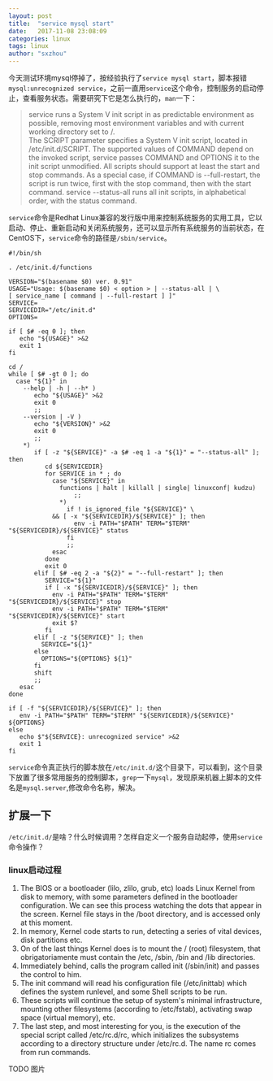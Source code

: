 ```yaml
---
layout: post
title:  "service mysql start"
date:   2017-11-08 23:08:09
categories: linux
tags: linux
author: "sxzhou"
---
```


今天测试环境mysql停掉了，按经验执行了`service mysql start`，脚本报错`mysql:unrecognized service`，之前一直用`service`这个命令，控制服务的启动停止，查看服务状态。需要研究下它是怎么执行的，`man`一下：
>service  runs a System V init script in as predictable environment as possible, removing most environment variables and with current working directory set to /.  
The SCRIPT parameter specifies a System V init script, located in /etc/init.d/SCRIPT.  The supported values of COMMAND depend on  the  invoked  script,  service passes COMMAND and OPTIONS it to the init script unmodified.  All scripts should support at least the start and stop commands.  As a special case, if COMMAND is --full-restart, the script is run twice, first with the stop command, then with the start command.
service --status-all runs all init scripts, in alphabetical order, with the status command.  

`service`命令是Redhat Linux兼容的发行版中用来控制系统服务的实用工具，它以启动、停止、重新启动和关闭系统服务，还可以显示所有系统服务的当前状态，在CentOS下，`service`命令的路径是`/sbin/service`。  
```shell
#!/bin/sh

. /etc/init.d/functions

VERSION="$(basename $0) ver. 0.91"
USAGE="Usage: $(basename $0) < option > | --status-all | \
[ service_name [ command | --full-restart ] ]"
SERVICE=
SERVICEDIR="/etc/init.d"
OPTIONS=

if [ $# -eq 0 ]; then
   echo "${USAGE}" >&2
   exit 1
fi

cd /
while [ $# -gt 0 ]; do
  case "${1}" in
    --help | -h | --h* )
       echo "${USAGE}" >&2
       exit 0
       ;;
    --version | -V )
       echo "${VERSION}" >&2
       exit 0
       ;;
    *)
       if [ -z "${SERVICE}" -a $# -eq 1 -a "${1}" = "--status-all" ]; then
          cd ${SERVICEDIR}
          for SERVICE in * ; do
            case "${SERVICE}" in
              functions | halt | killall | single| linuxconf| kudzu)
                  ;;
              *)
                if ! is_ignored_file "${SERVICE}" \
		    && [ -x "${SERVICEDIR}/${SERVICE}" ]; then
                  env -i PATH="$PATH" TERM="$TERM" "${SERVICEDIR}/${SERVICE}" status
                fi
                ;;
            esac
          done
          exit 0
       elif [ $# -eq 2 -a "${2}" = "--full-restart" ]; then
          SERVICE="${1}"
          if [ -x "${SERVICEDIR}/${SERVICE}" ]; then
            env -i PATH="$PATH" TERM="$TERM" "${SERVICEDIR}/${SERVICE}" stop
            env -i PATH="$PATH" TERM="$TERM" "${SERVICEDIR}/${SERVICE}" start
            exit $?
          fi
       elif [ -z "${SERVICE}" ]; then
         SERVICE="${1}"
       else
         OPTIONS="${OPTIONS} ${1}"
       fi
       shift
       ;;
   esac
done

if [ -f "${SERVICEDIR}/${SERVICE}" ]; then
   env -i PATH="$PATH" TERM="$TERM" "${SERVICEDIR}/${SERVICE}" ${OPTIONS}
else
   echo $"${SERVICE}: unrecognized service" >&2
   exit 1
fi

```
`service`命令真正执行的脚本放在`/etc/init.d/`这个目录下，可以看到，这个目录下放置了很多常用服务的控制脚本，`grep`一下`mysql`，发现原来机器上脚本的文件名是`mysql.server`,修改命令名称，解决。  
## 扩展一下
`/etc/init.d/`是啥？什么时候调用？怎样自定义一个服务自动起停，使用`service`命令操作？  
### linux启动过程  
1. The BIOS or a bootloader (lilo, zlilo, grub, etc) loads Linux Kernel from disk to memory, with some parameters defined in the bootloader configuration. We can see this process watching the dots that appear in the screen. Kernel file stays in the /boot directory, and is accessed only at this moment.
2. In memory, Kernel code starts to run, detecting a series of vital devices, disk partitions etc.
3. On of the last things Kernel does is to mount the / (root) filesystem, that obrigatoriamente must contain the /etc, /sbin, /bin and /lib directories.
4. Immediately behind, calls the program called init (/sbin/init) and passes the control to him.
5. The init command will read his configuration file (/etc/inittab) which defines the system runlevel, and some Shell scripts to be run.
6. These scripts will continue the setup of system's minimal infrastructure, mounting other filesystems (according to /etc/fstab), activating swap space (virtual memory), etc.
7. The last step, and most interesting for you, is the execution of the special script called /etc/rc.d/rc, which initializes the subsystems according to a directory structure under /etc/rc.d. The name rc comes from run commands.

TODO 图片
